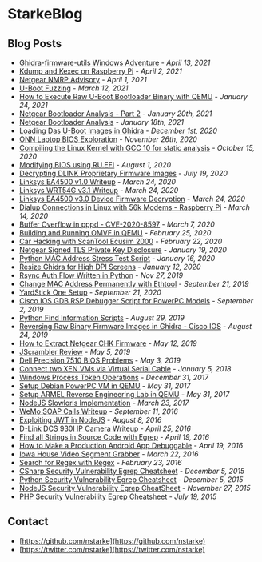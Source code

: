 # StarkeBlog

## Blog Posts

* [Ghidra-firmware-utils Windows Adventure](/0047-ghidra-firmware-utils-adventure.html) - _April 13, 2021_
* [Kdump and Kexec on Raspberry Pi](/0046-kexec-and-kdump-on-raspberry-pi.html) - _April 2, 2021_
* [Netgear NMRP Advisory](0045-nmrp-advisory.html) - _April 1, 2021_
* [U-Boot Fuzzing](0044-u-boot-fuzzing.html) - _March 12, 2021_
* [How to Execute Raw U-Boot Bootloader Binary with QEMU](0043-qemu-system-execute-raw-binary-u-boot-image.html) - _January 24, 2021_
* [Netgear Bootloader Analysis - Part 2](0042-netgear-bootloader-analysis-part-2.html) - _January 20th, 2021_
* [Netgear Bootloader Analysis](0041-netgear-bootloader-analysis.html) - _January 18th, 2021_
* [Loading Das U-Boot Images in Ghidra](0040-loading-uboot-images-in-ghidra.html) - _December 1st, 2020_
* [ONN Laptop BIOS Exploration](0039-onn-laptop-bios-exploration.html) - _November 26th, 2020_
* [Compiling the Linux Kernel with GCC 10 for static analysis](0038-gcc-10-linux-kernel-analyzer.html) - _October 15, 2020_
* [Modifying BIOS using RU.EFI](0037-modifying-bios-using-ru-efi.html) - _August 1, 2020_
* [Decrypting DLINK Proprietary Firmware Images](0036-decrypting-dlink-proprietary-firmware-images.html) - _July 19, 2020_
* [Linksys EA4500 v1.0 Writeup](0035-linksys-ea4500-v1.0-writeup.html) - _March 24, 2020_
* [Linksys WRT54G v3.1 Writeup](0034-linksys-wrt54g-v3.1-writeup.html) - _March 24, 2020_
* [Linksys EA4500 v3.0 Device Firmware Decryption](0033-linksys-ea4500-device-firmware-decryption.html) - _March 24, 2020_
* [Dialup Connections in Linux with 56k Modems - Raspberry Pi](0032-dialup-connections-on-linux-raspberry-pi.html) - _March 14, 2020_
* [Buffer Overflow in pppd - CVE-2020-8597](0031-buffer-overflow-in-pppd-cve-2020-8597.html) - _March 7, 2020_
* [Building and Running OMVF in QEMU](0030-building-and-running-omvf-in-qemu.html) - _February 25, 2020_
* [Car Hacking with ScanTool Ecusim 2000](0029-car-hacking-with-ecusim-2000.html) - _February 22, 2020_
* [Netgear Signed TLS Private Key Disclosure](0028-netgear-signed-tls-private-key-disclosure.html) - _January 19, 2020_
* [Python MAC Address Stress Test Script](0027-python-mac-address-stress-test.html) - _January 16, 2020_
* [Resize Ghidra for High DPI Screens](0026-resize-ghidra-for-high-dpi-screens.html) - _January 12, 2020_
* [Rsync Auth Flow Written in Python](0025-rsync-auth-flow-in-python.html) - _Nov 27, 2019_
* [Change MAC Address Permanently with Ethtool](0024-ethtool-change-mac-address-permanently.html) - _September 21, 2019_
* [YardStick One Setup](0023-yardstick-one-setup.html) - _September 21, 2020_
* [Cisco IOS GDB RSP Debugger Script for PowerPC Models](0022-cisco-ios-gdb-rsp-debugger-script-powerpc.html) - _September 2, 2019_
* [Python Find Information Scripts](0021-python-find-information-scripts.html) - _August 29, 2019_
* [Reversing Raw Binary Firmware Images in Ghidra - Cisco IOS](0020-reversing-raw-binary-firmware-in-ghidra-cisco-ios.html) - _August 24, 2019_
* [How to Extract Netgear CHK Firmware](0019-netgear-extract-chk-firmware.html) - _May 12, 2019_
* [JScrambler Review](0018-jscrambler-review.html) - _May 5, 2019_
* [Dell Precision 7510 BIOS Problems](0017-dell-precision-bios-problem.html) - _May 3, 2019_
* [Connect two XEN VMs via Virtual Serial Cable](0016-connect-two-xen-vms-using-virtual-serial-cable.html) - _January 5, 2018_
* [Windows Process Token Operations](0015-windows-process-operations.html) - _December 31, 2017_
* [Setup Debian PowerPC VM in QEMU](0014-create-debian-powerpc-vm-in-qemu.html) - _May 31, 2017_
* [Setup ARMEL Reverse Engineering Lab in QEMU](0013-setup-armel-reverse-engineering-lab.html) - _May 31, 2017_
* [NodeJS Slowloris Implementation](0012-nodejs-slowloris-implementation.html) - _March 23, 2017_
* [WeMo SOAP Calls Writeup](0011-wemo-soap-calls-writeup.html) - _September 11, 2016_
* [Exploiting JWT in NodeJS](0010-exploit-jwt-nodejs.html) - _August 8, 2016_
* [D-Link DCS 930l IP Camera Writeup](0009-dlink-dcs-930l-writeup.html) - _April 25, 2016_
* [Find all Strings in Source Code with Egrep](0008-find-all-strings-in-source-code.html) - _April 19, 2016_
* [How to Make a Production Android App Debuggable](0007-how-to-make-production-android-app-debuggable.html) - _April 19, 2016_
* [Iowa House Video Segment Grabber](0006-iowa-house-video-grabber-script.html) - _March 22, 2016_
* [Search for Regex with Regex](0005-search-for-regex-with-regex.html) - _February 23, 2016_
* [CSharp Security Vulnerability Egrep Cheatsheet](0004-csharp-security-vulnerability-egrep-cheatsheet.html) - _December 5, 2015_
* [Python Security Vulnerability Egrep Cheatsheet](0003-python-security-vulnerability-egrep-cheatsheet.html) - _December 5, 2015_
* [NodeJS Security Vulnerability Egrep CheatSheet](0002-nodejs-security-vulnerability-egrep-cheatsheet.html) - _November 27, 2015_
* [PHP Security Vulnerability Egrep Cheatsheet](0001-php-security-vulnerability-egrep-cheatsheet.html) - _July 19, 2015_

## Contact

* [https://github.com/nstarke](https://github.com/nstarke)
* [https://twitter.com/nstarke](https://twitter.com/nstarke)
